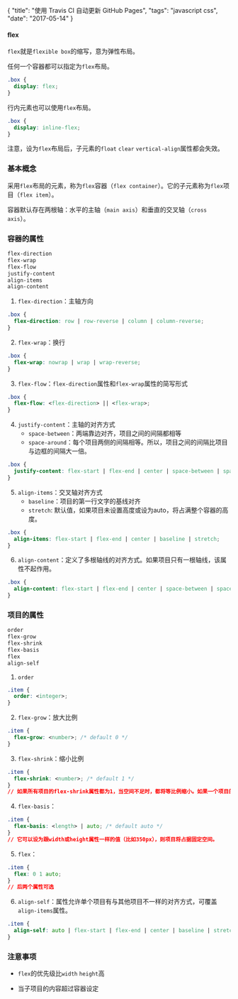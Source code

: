 {
  "title": "使用 Travis CI 自动更新 GitHub Pages",
  "tags": "javascript css",
  "date": "2017-05-14"
}

#### flex

`flex`就是`flexible box`的缩写，意为弹性布局。

任何一个容器都可以指定为`flex`布局。

```css
.box {
  display: flex;
}
```

行内元素也可以使用`flex`布局。

```css
.box {
  display: inline-flex;
}
```

注意，设为`flex`布局后，子元素的`float` `clear` `vertical-align`属性都会失效。

<!-- lph -->

### 基本概念

采用`flex`布局的元素，称为`flex`容器（`flex container`）。它的子元素称为`flex`项目（`flex item`）。

容器默认存在两根轴：水平的主轴（`main axis`）和垂直的交叉轴（`cross axis`）。

### 容器的属性

```css
flex-direction
flex-wrap
flex-flow
justify-content
align-items
align-content
```

1. `flex-direction`：主轴方向

```css
.box {
  flex-direction: row | row-reverse | column | column-reverse;
}
```

2. `flex-wrap`：换行

```css
.box {
  flex-wrap: nowrap | wrap | wrap-reverse;
}
```

3. `flex-flow`：`flex-direction`属性和`flex-wrap`属性的简写形式

```css
.box {
  flex-flow: <flex-direction> || <flex-wrap>;
}
```

4. `justify-content`：主轴的对齐方式
   * `space-between`：两端靠边对齐，项目之间的间隔都相等
   * `space-around`：每个项目两侧的间隔相等。所以，项目之间的间隔比项目与边框的间隔大一倍。

```css
.box {
  justify-content: flex-start | flex-end | center | space-between | space-around;
}
```


5. `align-items`：交叉轴对齐方式
   * `baseline`：项目的第一行文字的基线对齐
   * `stretch`: 默认值，如果项目未设置高度或设为auto，将占满整个容器的高度。

```css
.box {
  align-items: flex-start | flex-end | center | baseline | stretch;
}
```

6. `align-content`：定义了多根轴线的对齐方式。如果项目只有一根轴线，该属性不起作用。

```css
.box {
  align-content: flex-start | flex-end | center | space-between | space-around | stretch;
}
```

### 项目的属性

```css
order
flex-grow
flex-shrink
flex-basis
flex
align-self
```

1. `order`

```css
.item {
  order: <integer>;
}
```

2. `flex-grow`：放大比例

```css
.item {
  flex-grow: <number>; /* default 0 */
}
```

3. `flex-shrink`：缩小比例

```css
.item {
  flex-shrink: <number>; /* default 1 */
}
// 如果所有项目的flex-shrink属性都为1，当空间不足时，都将等比例缩小。如果一个项目的flex-shrink属性为0，其他项目都为1，则空间不足时，前者不缩小。
```

4. `flex-basis`：

```css
.item {
  flex-basis: <length> | auto; /* default auto */
}
// 它可以设为跟width或height属性一样的值（比如350px），则项目将占据固定空间。
```

5. `flex`：

```css
.item {
  flex: 0 1 auto;
}
// 后两个属性可选
```

6. `align-self`：属性允许单个项目有与其他项目不一样的对齐方式，可覆盖`align-items`属性。

```css
.item {
  align-self: auto | flex-start | flex-end | center | baseline | stretch;
}
```

### 注意事项

* `flex`的优先级比`width` `height`高

* 当子项目的内容超过容器设定


